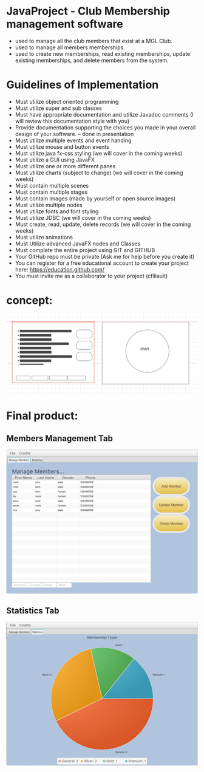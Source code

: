 # JavaProject - Club Membership management software

-	used to manage all the club members that exist at a MGL Club. 
-	used to manage all members memberships. 
-	used to create new memberships, read existing memberships, update existing memberships, and delete members from the system.

# Guidelines of Implementation

-	Must utilize object oriented programming
-	Must utilize super and sub classes
-	Must have appropriate documentation and utilize Javadoc comments (I will review this documentation style with you)
-	Provide documentation supporting the choices you made in your overall design of your software. – done in presentation
-	Must utilize multiple events and event handing
-	Must utilize mouse and button events
-	Must utilize java fx-css styling (we will cover in the coming weeks)
-	Must utilize a GUI using JavaFX
-	Must utilize one or more different panes
-	Must utilize charts (subject to change) (we will cover in the coming weeks)
-	Must contain multiple scenes
-	Must contain multiple stages 
-	Must contain images (made by yourself or open source images)
-	Must utilize multiple nodes 
-	Must utilize fonts and font styling 
-	Must utilize JDBC (we will cover in the coming weeks)
-	Must create, read, update, delete records (we will cover in the coming weeks)
-	Must utilize animations 
-	Must Utilize advanced JavaFX nodes and Classes
-	Must complete the entire project using GIT and GITHUB
-	Your GitHub repo must be private (Ask me for help before you create it) 
-	You can register for a free educational account to create your project here: https://education.github.com/ 
-	You must invite me as a collaborator to your project (cfiliault) 

# concept:
![conceptImage](https://github.com/mgellakkis/MGL_Club/blob/master/Screen%20Shot%202018-01-16%20at%2011.00.30%20AM.png)

# Final product:
## Members Management Tab
![actualProductImage](https://github.com/mgellakkis/MGL_Club/blob/master/Screen%20Shot%202018-01-16%20at%2010.46.40%20AM.png)

## Statistics Tab
![actualProductImage](https://github.com/mgellakkis/MGL_Club/blob/master/Screen%20Shot%202018-01-16%20at%2010.46.57%20AM.png)

